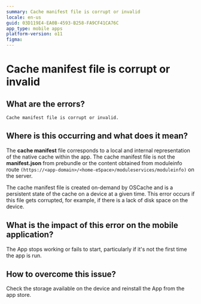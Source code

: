 ```yaml
---
summary: Cache manifest file is corrupt or invalid
locale: en-us
guid: 03D119E4-EA0B-4593-B258-FA9CF41CA76C
app_type: mobile apps
platform-version: o11
figma:
---
```


# Cache manifest file is corrupt or invalid

## What are the errors?

``Cache manifest file is corrupt or invalid.``

## Where is this occurring and what does it mean?

The **cache manifest** file corresponds to a local and internal representation of the native cache within the app. The cache manifest file is not the **manifest.json** from prebundle or the content obtained from moduleinfo route ``(https://<app-domain>/<home-eSpace>/moduleservices/moduleinfo)`` on the server. 

The cache manifest file is created on-demand by OSCache and is a persistent state of the cache on a device at a given time. This error occurs if this file gets corrupted, for example, if there is a lack of disk space on the device.

## What is the impact of this error on the mobile application?

The App stops working or fails to start, particularly if it's not the first time the app is run.

## How to overcome this issue?

Check the storage available on the device and reinstall the App from the app store.
